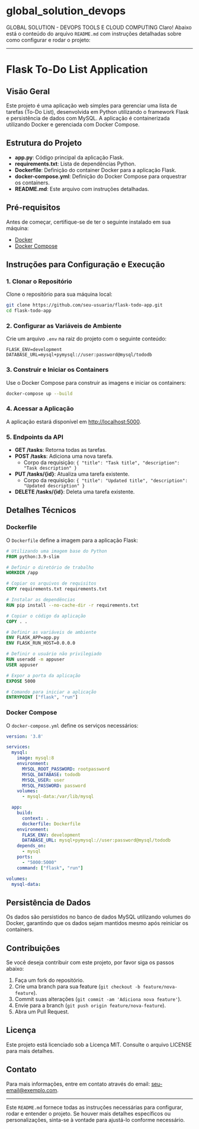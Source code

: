# global_solution_devops
GLOBAL SOLUTION - DEVOPS TOOLS E CLOUD COMPUTING
Claro! Abaixo está o conteúdo do arquivo `README.md` com instruções detalhadas sobre como configurar e rodar o projeto:

---

# Flask To-Do List Application

## Visão Geral

Este projeto é uma aplicação web simples para gerenciar uma lista de tarefas (To-Do List), desenvolvida em Python utilizando o framework Flask e persistência de dados com MySQL. A aplicação é containerizada utilizando Docker e gerenciada com Docker Compose.

## Estrutura do Projeto

- **app.py**: Código principal da aplicação Flask.
- **requirements.txt**: Lista de dependências Python.
- **Dockerfile**: Definição do container Docker para a aplicação Flask.
- **docker-compose.yml**: Definição do Docker Compose para orquestrar os containers.
- **README.md**: Este arquivo com instruções detalhadas.

## Pré-requisitos

Antes de começar, certifique-se de ter o seguinte instalado em sua máquina:

- [Docker](https://www.docker.com/get-started)
- [Docker Compose](https://docs.docker.com/compose/install/)

## Instruções para Configuração e Execução

### 1. Clonar o Repositório

Clone o repositório para sua máquina local:

```bash
git clone https://github.com/seu-usuario/flask-todo-app.git
cd flask-todo-app
```

### 2. Configurar as Variáveis de Ambiente

Crie um arquivo `.env` na raiz do projeto com o seguinte conteúdo:

```env
FLASK_ENV=development
DATABASE_URL=mysql+pymysql://user:password@mysql/tododb
```

### 3. Construir e Iniciar os Containers

Use o Docker Compose para construir as imagens e iniciar os containers:

```bash
docker-compose up --build
```

### 4. Acessar a Aplicação

A aplicação estará disponível em [http://localhost:5000](http://localhost:5000).

### 5. Endpoints da API

- **GET /tasks**: Retorna todas as tarefas.
- **POST /tasks**: Adiciona uma nova tarefa.
  - Corpo da requisição: `{ "title": "Task title", "description": "Task description" }`
- **PUT /tasks/{id}**: Atualiza uma tarefa existente.
  - Corpo da requisição: `{ "title": "Updated title", "description": "Updated description" }`
- **DELETE /tasks/{id}**: Deleta uma tarefa existente.

## Detalhes Técnicos

### Dockerfile

O `Dockerfile` define a imagem para a aplicação Flask:

```Dockerfile
# Utilizando uma imagem base do Python
FROM python:3.9-slim

# Definir o diretório de trabalho
WORKDIR /app

# Copiar os arquivos de requisitos
COPY requirements.txt requirements.txt

# Instalar as dependências
RUN pip install --no-cache-dir -r requirements.txt

# Copiar o código da aplicação
COPY . .

# Definir as variáveis de ambiente
ENV FLASK_APP=app.py
ENV FLASK_RUN_HOST=0.0.0.0

# Definir o usuário não privilegiado
RUN useradd -m appuser
USER appuser

# Expor a porta da aplicação
EXPOSE 5000

# Comando para iniciar a aplicação
ENTRYPOINT ["flask", "run"]
```

### Docker Compose

O `docker-compose.yml` define os serviços necessários:

```yaml
version: '3.8'

services:
  mysql:
    image: mysql:8
    environment:
      MYSQL_ROOT_PASSWORD: rootpassword
      MYSQL_DATABASE: tododb
      MYSQL_USER: user
      MYSQL_PASSWORD: password
    volumes:
      - mysql-data:/var/lib/mysql

  app:
    build:
      context: .
      dockerfile: Dockerfile
    environment:
      FLASK_ENV: development
      DATABASE_URL: mysql+pymysql://user:password@mysql/tododb
    depends_on:
      - mysql
    ports:
      - "5000:5000"
    command: ["flask", "run"]

volumes:
  mysql-data:
```

## Persistência de Dados

Os dados são persistidos no banco de dados MySQL utilizando volumes do Docker, garantindo que os dados sejam mantidos mesmo após reiniciar os containers.

## Contribuições

Se você deseja contribuir com este projeto, por favor siga os passos abaixo:

1. Faça um fork do repositório.
2. Crie uma branch para sua feature (`git checkout -b feature/nova-feature`).
3. Commit suas alterações (`git commit -am 'Adiciona nova feature'`).
4. Envie para a branch (`git push origin feature/nova-feature`).
5. Abra um Pull Request.

## Licença

Este projeto está licenciado sob a Licença MIT. Consulte o arquivo LICENSE para mais detalhes.

## Contato

Para mais informações, entre em contato através do email: [seu-email@exemplo.com](mailto:seu-email@exemplo.com).

---

Este `README.md` fornece todas as instruções necessárias para configurar, rodar e entender o projeto. Se houver mais detalhes específicos ou personalizações, sinta-se à vontade para ajustá-lo conforme necessário.
